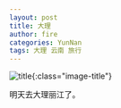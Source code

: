 ```yaml
---
layout: post
title: 大理
author: fire
categories: YunNan 
tags: 大理 云南 旅行
---
```


![title](//image.sideproject.cn/title/title_104.jpg){:class="image-title"}

明天去大理丽江了。 
